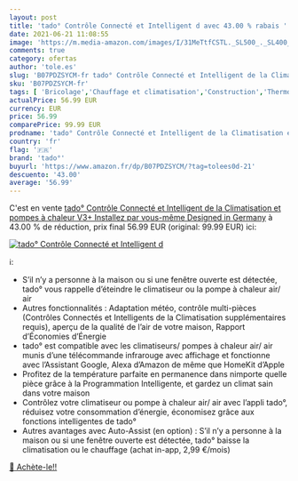 ```yaml
---
layout: post
title: 'tado° Contrôle Connecté et Intelligent d avec 43.00 % rabais '
date: 2021-06-21 11:08:55
image: 'https://m.media-amazon.com/images/I/31MeTtfCSTL._SL500_._SL400_.jpg'
comments: true
category: ofertas
author: 'tole.es'
slug: 'B07PDZSYCM-fr tado° Contrôle Connecté et Intelligent de la Climatisation...'
sku: 'B07PDZSYCM-fr'
tags: [ 'Bricolage','Chauffage et climatisation','Construction','Thermostats','Thermostats et accessoires','tado°', ]
actualPrice: 56.99 EUR
currency: EUR
price: 56.99
comparePrice: 99.99 EUR
prodname: 'tado° Contrôle Connecté et Intelligent de la Climatisation et pompes à chaleur V3+  Installez par vous-même  Designed in Germany'
country: 'fr'
flag: '🇫🇷'
brand: 'tado°'
buyurl: 'https://www.amazon.fr/dp/B07PDZSYCM/?tag=tolees0d-21'
descuento: '43.00'
average: '56.99'
---
```


C'est en vente [tado° Contrôle Connecté et Intelligent de la Climatisation et pompes à chaleur V3+  Installez par vous-même  Designed in Germany](https://www.amazon.fr/dp/B07PDZSYCM/?tag=tolees0d-21)  à  43.00 % de réduction, prix final  56.99 EUR (original: 99.99 EUR) ici:

[![tado° Contrôle Connecté et Intelligent d](https://m.media-amazon.com/images/I/31MeTtfCSTL._SL500_._SL400_.jpg)](https://www.amazon.fr/dp/B07PDZSYCM/?tag=tolees0d-21)

ℹ️:

- S’il n’y a personne à la maison ou si une fenêtre ouverte est détectée, tado° vous rappelle d’éteindre le climatiseur ou la pompe à chaleur air/ air
- Autres fonctionnalités : Adaptation météo, contrôle multi-pièces (Contrôles Connectés et Intelligents de la Climatisation supplémentaires requis), aperçu de la qualité de l’air de votre maison, Rapport d’Économies d’Énergie
- tado° est compatible avec les climatiseurs/ pompes à chaleur air/ air munis d’une télécommande infrarouge avec affichage et fonctionne avec l’Assistant Google, Alexa d’Amazon de même que HomeKit d’Apple
- Profitez de la température parfaite en permanence dans nimporte quelle pièce grâce à la Programmation Intelligente, et gardez un climat sain dans votre maison
- Contrôlez votre climatiseur ou pompe à chaleur air/ air avec l’appli tado°, réduisez votre consommation d’énergie, économisez grâce aux fonctions intelligentes de tado°
- Autres avantages avec Auto-Assist (en option) : S’il n’y a personne à la maison ou si une fenêtre ouverte est détectée, tado° baisse la climatisation ou le chauffage (achat in-app, 2,99 €/mois)

[🛒 Achète-le!!](https://www.amazon.fr/dp/B07PDZSYCM/?tag=tolees0d-21)
